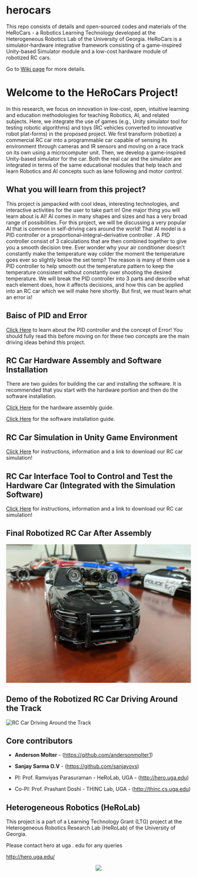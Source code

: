 # herocars
This repo consists of details and open-sourced codes and materials of the HeRoCars - a Robotics Learning Technology developed at the Heterogeneous Robotics Lab of the University of Georgia. HeRoCars is a simulator-hardware integrative framework consisting of a game-inspired Unity-based Simulator module and a low-cost hardware module of robotized RC cars. 

Go to [Wiki page](https://github.com/herolab-uga/herocars/wiki) for more details.

# Welcome to the HeRoCars Project!
In this research, we focus on innovation in low-cost, open, intuitive learning and  education  methodologies  for  teaching  Robotics,  AI,  and  related  subjects. Here,  we  integrate  the  use  of  games  (e.g.,  Unity simulator  tool  for  testing robotic algorithms) and toys (RC vehicles converted to innovative robot plat-forms) in the proposed project. We first transform (robotize) a commercial RC car into a programmable car capable of sensing its environment through cameras and IR sensors and moving on a race track on its own using a microcomputer unit. Then, we develop a game-inspired Unity-based simulator for the car. Both the real car and the simulator are integrated in terms of the same educational modules that help teach and learn Robotics and AI concepts such as lane following and motor control.

## What you will learn from this project?
This project is jampacked with cool ideas, interesting technologies, and interactive activities for the user to take part in! One major thing you will learn about is AI! AI comes in many shapes and sizes and has a very broad range of possibilities. For this project, we will be discussing a very popular AI that is common in self-driving cars around the world! That AI model is a PID controller or a proportional–integral–derivative controller . A PID controller consist of 3 calculations that are then combined together to give you a smooth decision tree. Ever wonder why your air conditioner doesn't constantly make the temperature way colder the moment the temperature goes ever so slightly below the set temp? The reason is many of them use a PID controller to help smooth out the temperature pattern to keep the temperature consistent without constantly over shooting the desired temperature. We will break the PID controller into 3 parts and describe what each element does, how it affects decisions, and how this can be applied into an RC car which we will make here shortly. But first, we must learn what an error is!

## Baisc of PID and Error
[Click Here](https://github.com/andersonmolter1/LTG-Project-3D-RC-Car-Simulation/wiki/PID-Controller-and-Error) to learn about the PID controller and the concept of Error! You should fully read this before moving on for these two concepts are the main driving ideas behind this project.

## RC Car Hardware Assembly and Software Installation
There are two guides for building the car and installing the software. It is recommended that you start with the hardware portion and then do the software installation. 

[Click Here](https://github.com/herolab-uga/herocars/wiki/Hardware-Assembly-Guide) for the hardware assembly guide.

[Click Here](https://github.com/herolab-uga/herocars/wiki/Software-Assembly-Guide) for the software installation guide.

## RC Car Simulation in Unity Game Environment
[Click Here](https://github.com/herolab-uga/herocars/wiki/Simulator-Instructions) for instructions, information and a link to download our RC car simulation!


## RC Car Interface Tool to Control and Test the Hardware Car (Integrated with the Simulation Software)
[Click Here](https://github.com/herolab-uga/herocars/wiki/RC-Car-Interface) for instructions, information and a link to download our RC car simulation!

## Final Robotized RC Car After Assembly
![RC Car](https://github.com/herolab-uga/herocars/blob/master/Images/PoliceCam.jpg?raw=true)
## Demo of the Robotized RC Car Driving Around the Track
![RC Car Driving Around the Track](https://github.com/herolab-uga/herocars/blob/master/Images/CarDriving.gif)



## Core contributors

* **Anderson Molter** - (https://github.com/andersonmolter1)

* **Sanjay Sarma O.V** - (https://github.com/sanjayovs)

* PI: Prof. Ramviyas Parasuraman - HeRoLab,  UGA - (http://hero.uga.edu)

* Co-PI: Prof. Prashant Doshi - THINC Lab, UGA - (http://thinc.cs.uga.edu)





## Heterogeneous Robotics (HeRoLab)

This project is a part of a Learning Technology Grant (LTG) project at the Heterogeneous Robotics Research Lab (HeRoLab) of the University of Georgia.

Please contact hero at uga . edu for any queries

http://hero.uga.edu/

<p align="center">
<img src="http://hero.uga.edu/wp-content/uploads/2021/04/herolab_newlogo_whitebg.png" width="300">
</p>


